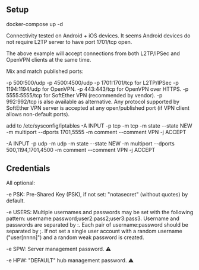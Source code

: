 ## Setup
docker-compose up -d

Connectivity tested on Android + iOS devices. It seems Android devices do not require L2TP server to have port 1701/tcp open.

The above example will accept connections from both L2TP/IPSec and OpenVPN clients at the same time.

Mix and match published ports:

-p 500:500/udp -p 4500:4500/udp -p 1701:1701/tcp for L2TP/IPSec
-p 1194:1194/udp for OpenVPN.
-p 443:443/tcp for OpenVPN over HTTPS.
-p 5555:5555/tcp for SoftEther VPN (recommended by vendor).
-p 992:992/tcp is also available as alternative.
Any protocol supported by SoftEther VPN server is accepted at any open/published port (if VPN client allows non-default ports).

add to /etc/sysconfig/iptables
-A INPUT -p tcp -m tcp -m state --state NEW -m multiport --dports 1701,5555 -m comment --comment VPN -j ACCEPT

-A INPUT -p udp -m udp -m state --state NEW -m multiport --dports 500,1194,1701,4500 -m comment --comment VPN -j ACCEPT

## Credentials
All optional:

-e PSK: Pre-Shared Key (PSK), if not set: "notasecret" (without quotes) by default.

-e USERS: Multiple usernames and passwords may be set with the following pattern: username:password;user2:pass2;user3:pass3. Username and passwords are separated by :. Each pair of username:password should be separated by ;. If not set a single user account with a random username ("user[nnnn]") and a random weak password is created.

-e SPW: Server management password. ⚠️

-e HPW: "DEFAULT" hub management password. ⚠️

